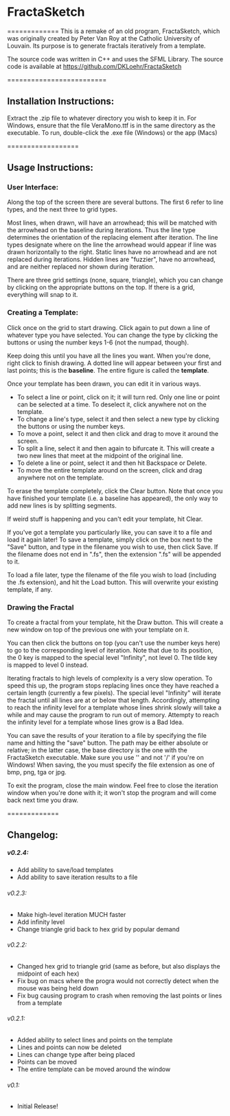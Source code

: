 # FractaSketch
=============
This is a remake of an old program, FractaSketch, which was originally created by Peter Van Roy at the Catholic University of Louvain. Its purpose is to generate fractals iteratively from a template.

The source code was written in C++ and uses the SFML Library. The source code is available at https://github.com/DKLoehr/FractaSketch

=========================
## Installation Instructions:
Extract the .zip file to whatever directory you wish to keep it in. 
For Windows, ensure that the file VeraMono.ttf is in the same directory as the executable.
To run, double-click the .exe file (Windows) or the app (Macs)

==================
## Usage Instructions:

### User Interface:
Along the top of the screen there are several buttons. The first 6 refer to line types, and the next three to grid types.

Most lines, when drawn, will have an arrowhead; this will be matched with the arrowhead on the baseline during iterations. Thus the line type determines the orientation of the replacing element after iteration. The line types designate where on the line the arrowhead would appear if line was drawn horizontally to the right. Static lines have no arrowhead and are not replaced during iterations. Hidden lines are "fuzzier", have no arrowhead, and are neither replaced nor shown during iteration.

There are three grid settings (none, square, triangle), which you can change by clicking on the appropriate buttons on the top. If there is a grid, everything will snap to it.

### Creating a Template:
Click once on the grid to start drawing. Click again to put down a line of whatever type you have selected. You can change the type by clicking the buttons or using the number keys 1-6 (not the numpad, though).

Keep doing this until you have all the lines you want. When you're done, right click to finish drawing. A dotted line will appear between your first and last points; this is the __baseline__. The entire figure is called the __template__.

Once your template has been drawn, you can edit it in various ways. 
* To select a line or point, click on it; it will turn red. Only one line or point can be selected at a time. To deselect it, click anywhere not on the template.
* To change a line's type, select it and then select a new type by clicking the buttons or using the number keys.
* To move a point, select it and then click and drag to move it around the screen.
* To split a line, select it and then again to bifurcate it. This will create a two new lines that meet at the midpoint of the original line.
* To delete a line or point, select it and then hit Backspace or Delete.
* To move the entire template around on the screen, click and drag anywhere not on the template.

To erase the template completely, click the Clear button. Note that once you have finished your template (i.e. a baseline has appeared), the only way to add new lines is by splitting segments.

If weird stuff is happening and you can't edit your template, hit Clear.

If you've got a template you particularly like, you can save it to a file and load it again later! To save a template, simply click on the box next to the "Save" button, and type in the filename you wish to use, then click Save. If the filename does not end in ".fs", then the extension ".fs" will be appended to it. 

To load a file later, type the filename of the file you wish to load (including the .fs extension), and hit the Load button. This will overwrite your existing template, if any.

### Drawing the Fractal
To create a fractal from your template, hit the Draw button. This will create a new window on top of the previous one with your template on it. 

You can then click the buttons on top (you can't use the number keys here) to go to the corresponding level of iteration. Note that due to its position, the 0 key is mapped to the special level "Infinity", not level 0. The tilde key is mapped to level 0 instead.

Iterating fractals to high levels of complexity is a very slow operation. To speed this up, the program stops replacing lines once they have reached a certain length (currently a few pixels). The special level "Infinity" will iterate the fractal until all lines are at or below that length. Accordingly, attempting to reach the infinity level for a template whose lines shrink slowly will take a while and may cause the program to run out of memory. Attempty to reach the infinity level for a template whose lines grow is a Bad Idea.

You can save the results of your iteration to a file by specifying the file name and hitting the "save" button. The path may be either absolute or relative; in the latter case, the base directory is the one with the FractaSketch executable. Make sure you use '\' and not '/' if you're on Windows! When saving, the you must specify the file extension as one of bmp, png, tga or jpg.

To exit the program, close the main window. Feel free to close the iteration window when you're done with it; it won't stop the program and will come back next time you draw.

=============
## Changelog:

##### v0.2.4:
* Add ability to save/load templates
* Add ability to save iteration results to a file

###### v0.2.3:
* Make high-level iteration MUCH faster
* Add infinity level
* Change triangle grid back to hex grid by popular demand

###### v0.2.2:
* Changed hex grid to triangle grid (same as before, but also displays the midpoint of each hex)
* Fix bug on macs where the progra would not correctly detect when the mouse was being held down
* Fix bug causing program to crash when removing the last points or lines from a template

###### v0.2.1:
* Added ability to select lines and points on the template
* Lines and points can now be deleted
* Lines can change type after being placed
* Points can be moved
* The entire template can be moved around the window

###### v0.1:
* Initial Release!